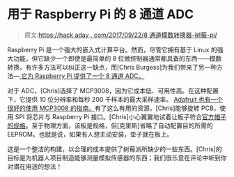 # 用于 Raspberry Pi 的 8 通道 ADC

> 原文:[https://hack aday . com/2017/09/22/8 通道模数转换器-树莓-pi/](https://hackaday.com/2017/09/22/8-channel-adc-for-the-raspberry-pi/)

Raspberry Pi 是一个强大的嵌入式计算平台。然而，尽管它拥有基于 Linux 的强大功能，但它缺少一个即使是最简单的 8 位微控制器通常都具备的东西——模数转换。有许多方法可以纠正这一缺点，而[Chris Burgess]为我们带来了另一种方法—[,它为 Raspberry Pi 提供了一个 8 通道 ADC。](https://www.tindie.com/products/cburgess129/8-channel-adc-board-hat-for-raspberry-pi/)

对于 ADC，[Chris]选择了 MCP3008，因为它成本低、可用性高。在这种配置下，它提供 10 位分辨率和每秒 200 千样本的最大采样速率。 [Adafruit 也有一个很好的使用 MCP3008 的指南。](https://learn.adafruit.com/raspberry-pi-analog-to-digital-converters/mcp3008)有了这么有用的资源，[Chris]能够旋转 PCB，使用 SPI 将芯片与 Raspberry Pi 接口。[Chris]小心翼翼地试着让板子符合[官方帽子的规格](https://www.raspberrypi.org/blog/introducing-raspberry-pi-hats/)。至于物理方面，该板是规格，但[克里斯]省略了自动配置目的所需的 EEPROM。也就是说，如果有人想主动安装，垫子就在板上。

这是一个整洁的构建，以合理的成本提供了树莓派所缺少的一些东西。[Chris]的目标是为机器人项目制造能够测量模拟传感器的东西；我们很乐意在评论中听到你对潜在用途的想法！